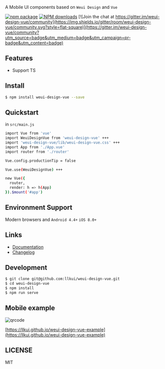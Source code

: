 A Mobile UI components based on `Weui Design` and `Vue`

[![npm package](https://img.shields.io/npm/v/weui-design-vue.svg?style=flat-square)](https://www.npmjs.com/package/weui-design-vue) [![NPM downloads](http://img.shields.io/npm/dm/weui-design-vue.svg?style=flat-square)](http://www.npmtrends.com/weui-design-vue) [![Join the chat at https://gitter.im/weui-design-vue/community](https://img.shields.io/gitter/room/weui-design-vue/community.svg?style=flat-square)](https://gitter.im/weui-design-vue/community?utm_source=badge&utm_medium=badge&utm_campaign=pr-badge&utm_content=badge)

## Features
- Support TS

## Install

```bash
$ npm install weui-design-vue --save
```

## Quickstart

in `src/main.js`

```bash
import Vue from 'vue'
import WeuiDesignVue from 'weui-design-vue' +++
import 'weui-design-vue/lib/weui-design-vue.css' +++
import App from './App.vue'
import router from './router'

Vue.config.productionTip = false

Vue.use(WeuiDesignVue) +++

new Vue({
  router,
  render: h => h(App)
}).$mount('#app')
```

## Environment Support

Modern browsers and `Android 4.4+` `iOS 8.0+`

## Links

- [Documentation](https://llkui.github.io/weui-design-vue/#/introduce)
- [Changelog](https://llkui.github.io/weui-design-vue/#/changelog)

## Development

```bash
$ git clone git@github.com:llkui/weui-design-vue.git
$ cd weui-design-vue
$ npm install
$ npm run serve
```

## Mobile example

![qrcode](https://llkui.github.io/weui-design-vue/qrcode.png)

[https://llkui.github.io/weui-design-vue-example](https://llkui.github.io/weui-design-vue-example)

## LICENSE

MIT